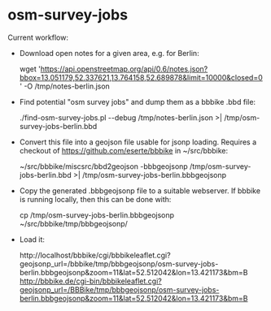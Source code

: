 # osm-survey-jobs

Current workflow:

* Download open notes for a given area, e.g. for Berlin:

    wget 'https://api.openstreetmap.org/api/0.6/notes.json?bbox=13.051179,52.337621,13.764158,52.689878&limit=10000&closed=0' -O /tmp/notes-berlin.json

* Find potential "osm survey jobs" and dump them as a bbbike .bbd file:

    ./find-osm-survey-jobs.pl --debug /tmp/notes-berlin.json >| /tmp/osm-survey-jobs-berlin.bbd

* Convert this file into a geojson file usable for jsonp loading. Requires a checkout of https://github.com/eserte/bbbike in ~/src/bbbike:

    ~/src/bbbike/miscsrc/bbd2geojson -bbbgeojsonp /tmp/osm-survey-jobs-berlin.bbd >| /tmp/osm-survey-jobs-berlin.bbbgeojsonp

* Copy the generated .bbbgeojsonp file to a suitable webserver. If bbbike is running locally, then this can be done with:

    cp /tmp/osm-survey-jobs-berlin.bbbgeojsonp ~/src/bbbike/tmp/bbbgeojsonp/

* Load it:

    http://localhost/bbbike/cgi/bbbikeleaflet.cgi?geojsonp_url=/bbbike/tmp/bbbgeojsonp/osm-survey-jobs-berlin.bbbgeojsonp&zoom=11&lat=52.512042&lon=13.421173&bm=B
    http://bbbike.de/cgi-bin/bbbikeleaflet.cgi?geojsonp_url=/BBBike/tmp/bbbgeojsonp/osm-survey-jobs-berlin.bbbgeojsonp&zoom=11&lat=52.512042&lon=13.421173&bm=B

